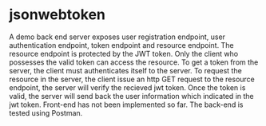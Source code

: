 # jsonwebtoken
A demo back end server exposes user registration endpoint, user authentication endpoint, token endpoint and resource endpoint. The resource endpoint is protected by the JWT token. Only the client who possesses the valid token can access the resource. To get a token from the server, the client must authenticates itself to the server. To request the resource in the server, the client issue an http GET request to the resource endpoint, the server will verify the recieved jwt token. Once the token is valid, the server will send back the user information which indicated in the jwt token.  Front-end has not been implemented so far. The back-end is tested using Postman.
